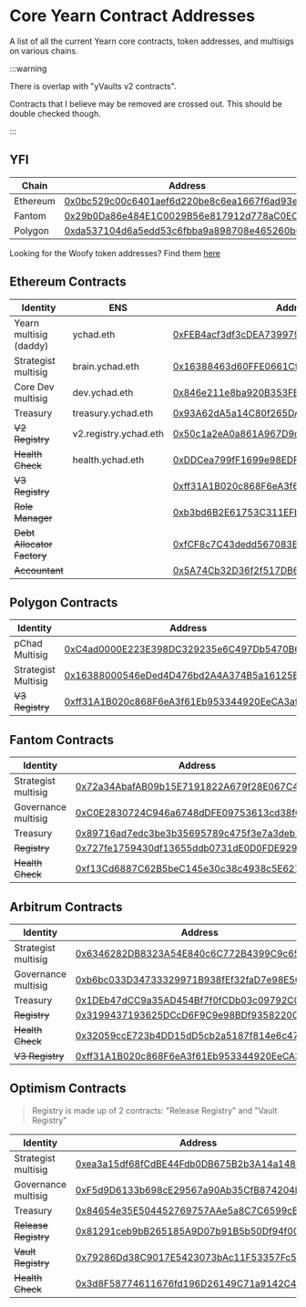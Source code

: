 # Core Yearn Contract Addresses

A list of all the current Yearn core contracts, token addresses, and multisigs on various chains.

:::warning

There is overlap with "yVaults v2 contracts".

Contracts that I believe may be removed are crossed out. This should be double checked though.

:::

## YFI

| Chain                  | Address                                    |
| ---------------------- | ------------------------------------------ |
| Ethereum               | [0x0bc529c00c6401aef6d220be8c6ea1667f6ad93e](https://etherscan.io/token/0x0bc529c00c6401aef6d220be8c6ea1667f6ad93e) |
| Fantom                 | [0x29b0Da86e484E1C0029B56e817912d778aC0EC69](https://ftmscan.com/token/0x29b0Da86e484E1C0029B56e817912d778aC0EC69) |
| Polygon                | [0xda537104d6a5edd53c6fbba9a898708e465260b6](https://polygonscan.com/token/0xda537104d6a5edd53c6fbba9a898708e465260b6) |

Looking for the Woofy token addresses? Find them [here](/docs/resources/deprecated/woofy)

## Ethereum Contracts

| Identity               | ENS                   | Address                                    |
| ---------------------- | --------------------- | ------------------------------------------ |
| Yearn multisig (daddy) | ychad.eth             | [0xFEB4acf3df3cDEA7399794D0869ef76A6EfAff52](https://etherscan.io/address/0xFEB4acf3df3cDEA7399794D0869ef76A6EfAff52) |
| Strategist multisig    | brain.ychad.eth       | [0x16388463d60FFE0661Cf7F1f31a7D658aC790ff7](https://etherscan.io/address/0x16388463d60FFE0661Cf7F1f31a7D658aC790ff7) |
| Core Dev multisig      | dev.ychad.eth         | [0x846e211e8ba920B353FB717631C015cf04061Cc9](https://etherscan.io/address/0x846e211e8ba920B353FB717631C015cf04061Cc9) |
| Treasury               | treasury.ychad.eth    | [0x93A62dA5a14C80f265DAbC077fCEE437B1a0Efde](https://etherscan.io/address/0x93A62dA5a14C80f265DAbC077fCEE437B1a0Efde) |
| ~~V2 Registry~~           | v2.registry.ychad.eth | [0x50c1a2eA0a861A967D9d0FFE2AE4012c2E053804](https://etherscan.io/address/0x50c1a2eA0a861A967D9d0FFE2AE4012c2E053804) |
| ~~Health Check~~         | health.ychad.eth      | [0xDDCea799fF1699e98EDF118e0629A974Df7DF012](https://etherscan.io/address/0xDDCea799fF1699e98EDF118e0629A974Df7DF012) |
| ~~V3 Registry~~         |                       | [0xff31A1B020c868F6eA3f61Eb953344920EeCA3af](https://etherscan.io/address/0xff31A1B020c868F6eA3f61Eb953344920EeCA3af)|
| ~~Role Manager~~          |                       | [0xb3bd6B2E61753C311EFbCF0111f75D29706D9a41](https://etherscan.io/address/0xb3bd6B2E61753C311EFbCF0111f75D29706D9a41)|
| ~~Debt Allocator Factory~~ |                       | [0xfCF8c7C43dedd567083B422d6770F23B78D15BDe](https://etherscan.io/address/0xfCF8c7C43dedd567083B422d6770F23B78D15BDe)|
| ~~Accountant~~            |                       | [0x5A74Cb32D36f2f517DB6f7b0A0591e09b22cDE69](https://etherscan.io/address/0x5A74Cb32D36f2f517DB6f7b0A0591e09b22cDE69)|

## Polygon Contracts

| Identity               | Address                                    |
| ---------------------- | ------------------------------------------ |
| pChad Multisig         | [0xC4ad0000E223E398DC329235e6C497Db5470B626](https://polygonscan.com/address/0xC4ad0000E223E398DC329235e6C497Db5470B626) |
| Strategist Multisig    | [0x16388000546eDed4D476bd2A4A374B5a16125Bc1](https://polygonscan.com/address/0x16388000546eDed4D476bd2A4A374B5a16125Bc1) |
| ~~V3 Registry~~          | [0xff31A1B020c868F6eA3f61Eb953344920EeCA3af](https://polygonscan.com/address/0xff31A1B020c868F6eA3f61Eb953344920EeCA3af) |

## Fantom Contracts

| Identity               | Address                                    |
| ---------------------- | ------------------------------------------ |
| Strategist multisig    | [0x72a34AbafAB09b15E7191822A679f28E067C4a16](https://ftmscan.com/address/0x72a34AbafAB09b15E7191822A679f28E067C4a16) |
| Governance multisig    | [0xC0E2830724C946a6748dDFE09753613cd38f6767](https://ftmscan.com/address/0xC0E2830724C946a6748dDFE09753613cd38f6767) |
| Treasury               | [0x89716ad7edc3be3b35695789c475f3e7a3deb12a](https://ftmscan.com/address/0x89716ad7edc3be3b35695789c475f3e7a3deb12a) |
| ~~Registry~~             | [0x727fe1759430df13655ddb0731dE0D0FDE929b04](https://ftmscan.com/address/0x727fe1759430df13655ddb0731dE0D0FDE929b04) |
| ~~Health Check~~        | [0xf13Cd6887C62B5beC145e30c38c4938c5E627fe0](https://ftmscan.com/address/0xf13Cd6887C62B5beC145e30c38c4938c5E627fe0) |

## Arbitrum Contracts

| Identity               | Address                                    |
| ---------------------- | ------------------------------------------ |
| Strategist multisig    | [0x6346282DB8323A54E840c6C772B4399C9c655C0d](https://arbiscan.io/address/0x6346282DB8323A54E840c6C772B4399C9c655C0d) |
| Governance multisig    | [0xb6bc033D34733329971B938fEf32faD7e98E56aD](https://arbiscan.io/address/0xb6bc033D34733329971B938fEf32faD7e98E56aD) |
| Treasury               | [0x1DEb47dCC9a35AD454Bf7f0fCDb03c09792C08c1](https://arbiscan.io/address/0x1DEb47dCC9a35AD454Bf7f0fCDb03c09792C08c1) |
| ~~Registry~~             | [0x3199437193625DCcD6F9C9e98BDf93582200Eb1f](https://arbiscan.io/address/0x3199437193625DCcD6F9C9e98BDf93582200Eb1f) |
| ~~Health Check~~          | [0x32059ccE723b4DD15dD5cb2a5187f814e6c470bC](https://arbiscan.io/address/0x32059ccE723b4DD15dD5cb2a5187f814e6c470bC) |
| ~~V3 Registry~~          | [0xff31A1B020c868F6eA3f61Eb953344920EeCA3af](https://polygonscan.com/address/0xff31A1B020c868F6eA3f61Eb953344920EeCA3af) |

## Optimism Contracts

> Registry is made up of 2 contracts: "Release Registry" and "Vault Registry"

| Identity               | Address                                    |
| ---------------------- | ------------------------------------------ |
| Strategist multisig    | [0xea3a15df68fCdBE44Fdb0DB675B2b3A14a148b26](https://optimistic.etherscan.io/address/0xea3a15df68fCdBE44Fdb0DB675B2b3A14a148b26) |
| Governance multisig    | [0xF5d9D6133b698cE29567a90Ab35CfB874204B3A7](https://optimistic.etherscan.io/address/0xF5d9D6133b698cE29567a90Ab35CfB874204B3A7) |
| Treasury               | [0x84654e35E504452769757AAe5a8C7C6599cBf954](https://optimistic.etherscan.io/address/0x84654e35E504452769757AAe5a8C7C6599cBf954) |
| ~~Release Registry~~      | [0x81291ceb9bB265185A9D07b91B5b50Df94f005BF](https://optimistic.etherscan.io/address/0x81291ceb9bB265185A9D07b91B5b50Df94f005BF) |
| ~~Vault Registry~~       | [0x79286Dd38C9017E5423073bAc11F53357Fc5C128](https://optimistic.etherscan.io/address/0x79286Dd38C9017E5423073bAc11F53357Fc5C128) |
| ~~Health Check~~          | [0x3d8F58774611676fd196D26149C71a9142C45296](https://optimistic.etherscan.io/address/0x3d8F58774611676fd196D26149C71a9142C45296) |
